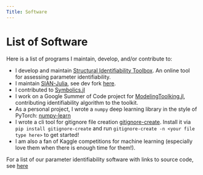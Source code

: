 ```yaml
---
Title: Software
---
```


# List of Software

Here is a list of programs I maintain, develop, and/or contribute to:

- I develop and maintain [Structural Identifiability Toolbox](https://maple.cloud/app/6509768948056064/Structural+Identifiability+Toolbox). An online tool for assessing parameter identifiability.
- I maintain [SIAN-Julia](https://github.com/alexeyovchinnikov/SIAN-Julia), see dev fork [here](https://github.com/iliailmer/SIAN-Julia).
- I contributed to [Symbolics.jl](https://github.com/JuliaSymbolics/Symbolics.jl)
- I work on a Google Summer of Code project for [ModelingToolking.jl](https://github.com/SciML/ModelingToolkit.jl), contributing identifiability algorithm to the toolkit.
- As a personal project, I wrote a `numpy` deep learning library in the style of PyTorch: [numpy-learn](https://github.com/iliailmer/numpy_learn)
- I wrote a cli tool for gitignore file creation [gitignore-create](https://github.com/iliailmer/gitignore-create). Install it via `pip install gitignore-create` and run `gitignore-create -n <your file type here>` to get started!
- I am also a fan of Kaggle competitions for machine learning (especially love them when there is enough time for them!). 

For a list of our parameter identifiability software with links to source code, see [here](https://iliailmer.github.io/structsoftware/)